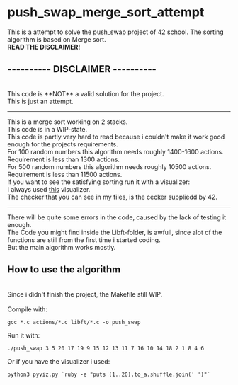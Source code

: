 # push_swap_merge_sort_attempt
This is a attempt to solve the push_swap project of 42 school. The sorting algorithm is based on Merge sort.<br>
**READ THE DISCLAIMER!**<br>
## ---------- DISCLAIMER ----------
<br>
This code is **NOT** a valid solution for the project.<br>
This is just an attempt.<br>

---

This is a merge sort working on 2 stacks.<br>
This code is in a WIP-state.<br>
This code is partly very hard to read because i couldn't make it work good enough for the projects requirements.<br>
For 100 random numbers this algorithm needs roughly 1400-1600 actions. Requirement is less than 1300 actions.<br>
For 500 random numbers this algorithm needs roughly 10500 actions. Requirement is less than 11500 actions.<br>
If you want to see the satisfying sorting run it with a visualizer:<br>
I always used [this](https://github.com/o-reo/push_swap_visualizer "github.com/o-reo/push_swap_visualizer") visualizer.<br>
The checker that you can see in my files, is the cecker suppliedd by 42.<br>

---

There will be quite some errors in the code, caused by the lack of testing it enough.<br>
The Code you might find inside the Libft-folder, is awfull, since alot of the functions are still from the first time i started coding.<br>
But the main algorithm works mostly.<br>
## How to use the algorithm
<br>
Since i didn't finish the project, the Makefile still WIP.<br>
<br>
Compile with:<br>

```
gcc *.c actions/*.c libft/*.c -o push_swap
```

Run it with:<br>

```
./push_swap 3 5 20 17 19 9 15 12 13 11 7 16 10 14 18 2 1 8 4 6
```

Or if you have the visualizer i used:<br>

```
python3 pyviz.py `ruby -e "puts (1..20).to_a.shuffle.join(' ')"`
```
